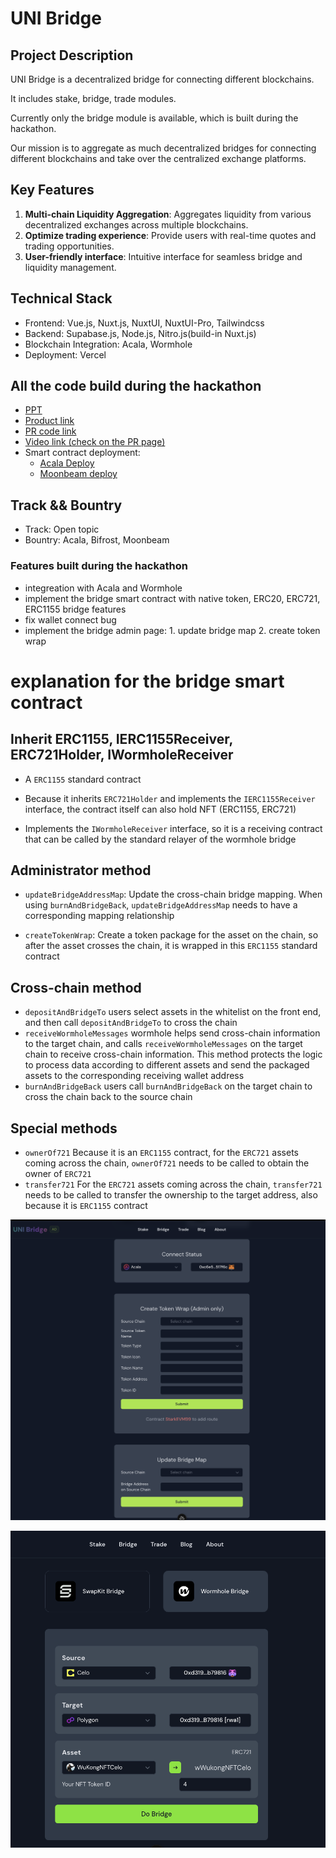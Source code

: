 # UNI Bridge

## Project Description

UNI Bridge is a decentralized bridge for connecting different blockchains.

It includes stake, bridge, trade modules.

Currently only the bridge module is available, which is built during the hackathon.

Our mission is to aggregate as much decentralized bridges for connecting different blockchains and take over the centralized exchange platforms.

## Key Features

1. **Multi-chain Liquidity Aggregation**:  Aggregates liquidity from various decentralized exchanges across multiple blockchains.
2. **Optimize trading experience**: Provide users with real-time quotes and trading opportunities.
3. **User-friendly interface**: Intuitive interface for seamless bridge and liquidity management.

## Technical Stack

* Frontend: Vue.js, Nuxt.js, NuxtUI, NuxtUI-Pro, Tailwindcss
* Backend: Supabase.js, Node.js, Nitro.js(build-in Nuxt.js)
* Blockchain Integration: Acala, Wormhole
* Deployment: Vercel

## All the code build during the hackathon

* [PPT](./ub-elevator-pitch.pdf)
* [Product link](https://ub.rwa-wallet.com)
* [PR code link](https://github.com/HelloRWA/uni-bridge/pull/1)
* [Video link (check on the PR page)](https://github.com/HelloRWA/uni-bridge/pull/1)
* Smart contract deployment:
  * [Acala Deploy](https://blockscout.acala.network/address/0x0c7274b6a23C8B257868cab80B991370ca6b06D7)
  * [Moonbeam deploy](https://moonbase.moonscan.io/address/0xa3770576dbc489f421216eff43e39120d69e5f65)

## Track && Bountry

* Track: Open topic
* Bountry: Acala, Bifrost, Moonbeam

### Features built during the hackathon

* integreation with Acala and Wormhole
* implement the bridge smart contract with native token, ERC20, ERC721, ERC1155 bridge features
* fix wallet connect bug
* implement the bridge admin page: 1. update bridge map 2. create token wrap

# explanation for the bridge smart contract

## Inherit ERC1155, IERC1155Receiver, ERC721Holder, IWormholeReceiver

* A `ERC1155` standard contract

* Because it inherits `ERC721Holder` and implements the `IERC1155Receiver` interface, the contract itself can also hold NFT (ERC1155, ERC721)

* Implements the `IWormholeReceiver` interface, so it is a receiving contract that can be called by the standard relayer of the wormhole bridge

## Administrator method

* `updateBridgeAddressMap`: Update the cross-chain bridge mapping. When using `burnAndBridgeBack`, `updateBridgeAddressMap` needs to have a corresponding mapping relationship

* `createTokenWrap`: Create a token package for the asset on the chain, so after the asset crosses the chain, it is wrapped in this `ERC1155` standard contract

## Cross-chain method

* `depositAndBridgeTo` users select assets in the whitelist on the front end, and then call `depositAndBridgeTo` to cross the chain
* `receiveWormholeMessages` wormhole helps send cross-chain information to the target chain, and calls `receiveWormholeMessages` on the target chain to receive cross-chain information. This method protects the logic to process data according to different assets and send the packaged assets to the corresponding receiving wallet address
* `burnAndBridgeBack` users call `burnAndBridgeBack` on the target chain to cross the chain back to the source chain

## Special methods

* `ownerOf721` Because it is an `ERC1155` contract, for the `ERC721` assets coming across the chain, `ownerOf721` needs to be called to obtain the owner of `ERC721`
* `transfer721` For the `ERC721` assets coming across the chain, `transfer721` needs to be called to transfer the ownership to the target address, also because it is `ERC1155` contract

![admin page](./admin.png)

![wormhole page](./wormhole.png)